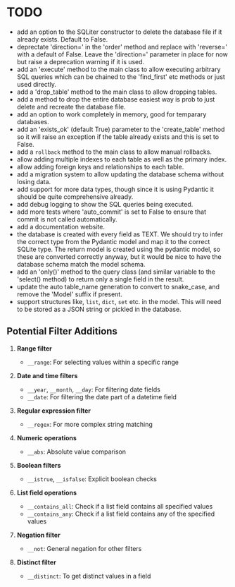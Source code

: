 # TODO

- add an option to the SQLiter constructor to delete the database file if it
  already exists. Default to False.
- deprectate 'direction=' in the 'order' method and replace with 'reverse=' with
  a default of False. Leave the 'direction=' parameter in place for now but
  raise a deprecation warning if it is used.
- add an 'execute' method to the main class to allow executing arbitrary SQL
  queries which can be chained to the 'find_first' etc methods or just used
  directly.
- add a 'drop_table' method to the main class to allow dropping tables.
- add a method to drop the entire database easiest way is prob to just delete
  and recreate the database file.
- add an option to work completely in memory, good for temparary databases.
- add an 'exists_ok' (default True) parameter to the 'create_table' method so it
  will raise an exception if the table already exists and this is set to False.
- add a `rollback` method to the main class to allow manual rollbacks.
- allow adding multiple indexes to each table as well as the primary index.
- allow adding foreign keys and relationships to each table.
- add a migration system to allow updating the database schema without losing
  data.
- add support for more data types, though since it is using Pydantic it should
  be quite comprehensive already.
- add debug logging to show the SQL queries being executed.
- add more tests where 'auto_commit' is set to False to ensure that commit is
  not called automatically.
- add a documentation website.
- the database is created with every field as TEXT. We should try to infer the
  correct type from the Pydantic model and map it to the correct SQLite type.
  The return model is created using the pydantic model, so these are converted
  correctly anyway, but it would be nice to have the database schema match the
  model schema.
- add an 'only()' method to the query class (and similar variable to the
  'select() method) to return only a single field in the result.
- update the auto table_name generation to convert to snake_case, and remove the
  'Model' suffix if present.
- support structures like, `list`, `dict`, `set` etc. in the model. This will
  need to be stored as a JSON string or pickled in the database.

## Potential Filter Additions

1. **Range filter**
   - `__range`: For selecting values within a specific range

2. **Date and time filters**
   - `__year`, `__month`, `__day`: For filtering date fields
   - `__date`: For filtering the date part of a datetime field

3. **Regular expression filter**
   - `__regex`: For more complex string matching

4. **Numeric operations**
   - `__abs`: Absolute value comparison

5. **Boolean filters**
   - `__istrue`, `__isfalse`: Explicit boolean checks

6. **List field operations**
   - `__contains_all`: Check if a list field contains all specified values
   - `__contains_any`: Check if a list field contains any of the specified values

7. **Negation filter**
   - `__not`: General negation for other filters

8. **Distinct filter**
    - `__distinct`: To get distinct values in a field
